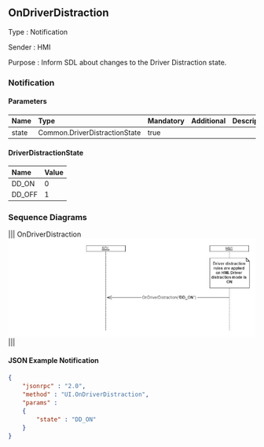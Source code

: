 ## OnDriverDistraction

Type
: Notification

Sender
: HMI

Purpose
: Inform SDL about changes to the Driver Distraction state.

### Notification

#### Parameters

|Name|Type|Mandatory|Additional|Description|
|:---|:---|:--------|:---------|:----------|
|state|Common.DriverDistractionState|true|||

#### DriverDistractionState

|Name|Value|
|:---|:----|
|DD_ON|0|
|DD_OFF|1|

### Sequence Diagrams
|||
OnDriverDistraction
![OnDriverDistraction](./assets/OnDriverDistraction.png)
|||

#### JSON Example Notification
```json
{
	"jsonrpc" : "2.0",
	"method" : "UI.OnDriverDistraction",
	"params" :
	{
		"state" : "DD_ON"
	}
}
```
